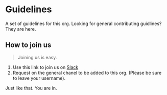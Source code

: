 # Guidelines
A set of guidelines for this org. Looking for general contributing guidlines? They are here.

## How to join us
> Joining us is easy.
1. Use this link to join us on [Slack](https://join.slack.com/t/opensource254/shared_invite/zt-dfkd2h0m-zWzQn8WSeYoUICl3GNOncw)
2. Request on the general chanel to be added to this org. (Please be sure to leave your username).

Just like that. You are in.
